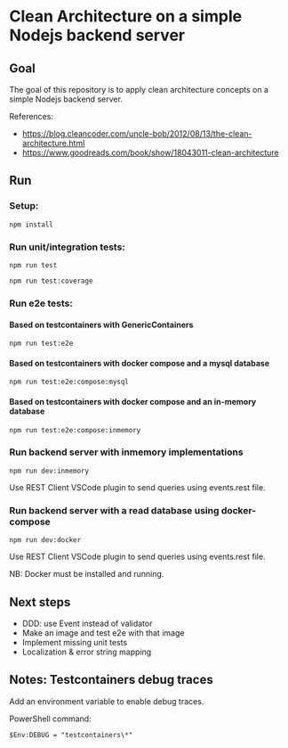 # Clean Architecture on a simple Nodejs backend server

## Goal

The goal of this repository is to apply clean architecture concepts on a simple Nodejs backend server.

References:

- https://blog.cleancoder.com/uncle-bob/2012/08/13/the-clean-architecture.html
- https://www.goodreads.com/book/show/18043011-clean-architecture

## Run

### Setup:

```
npm install
```

### Run unit/integration tests:

```
npm run test
```

```
npm run test:coverage
```

### Run e2e tests:

#### Based on testcontainers with GenericContainers

```
npm run test:e2e
```

#### Based on testcontainers with docker compose and a mysql database

```
npm run test:e2e:compose:mysql
```

#### Based on testcontainers with docker compose and an in-memory database

```
npm run test:e2e:compose:inmemory
```

### Run backend server with inmemory implementations

```
npm run dev:inmemory
```

Use REST Client VSCode plugin to send queries using events.rest file.

### Run backend server with a read database using docker-compose

```
npm run dev:docker
```

Use REST Client VSCode plugin to send queries using events.rest file.

NB: Docker must be installed and running.

## Next steps

- DDD: use Event instead of validator
- Make an image and test e2e with that image
- Implement missing unit tests
- Localization & error string mapping

## Notes: Testcontainers debug traces

Add an environment variable to enable debug traces.

PowerShell command:

```
$Env:DEBUG = "testcontainers\*"
```
